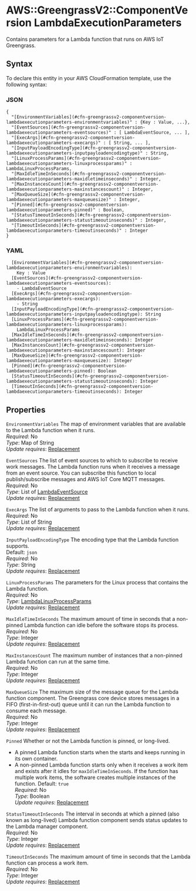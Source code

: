 # AWS::GreengrassV2::ComponentVersion LambdaExecutionParameters<a name="aws-properties-greengrassv2-componentversion-lambdaexecutionparameters"></a>

Contains parameters for a Lambda function that runs on AWS IoT Greengrass\.

## Syntax<a name="aws-properties-greengrassv2-componentversion-lambdaexecutionparameters-syntax"></a>

To declare this entity in your AWS CloudFormation template, use the following syntax:

### JSON<a name="aws-properties-greengrassv2-componentversion-lambdaexecutionparameters-syntax.json"></a>

```
{
  "[EnvironmentVariables](#cfn-greengrassv2-componentversion-lambdaexecutionparameters-environmentvariables)" : {Key : Value, ...},
  "[EventSources](#cfn-greengrassv2-componentversion-lambdaexecutionparameters-eventsources)" : [ LambdaEventSource, ... ],
  "[ExecArgs](#cfn-greengrassv2-componentversion-lambdaexecutionparameters-execargs)" : [ String, ... ],
  "[InputPayloadEncodingType](#cfn-greengrassv2-componentversion-lambdaexecutionparameters-inputpayloadencodingtype)" : String,
  "[LinuxProcessParams](#cfn-greengrassv2-componentversion-lambdaexecutionparameters-linuxprocessparams)" : LambdaLinuxProcessParams,
  "[MaxIdleTimeInSeconds](#cfn-greengrassv2-componentversion-lambdaexecutionparameters-maxidletimeinseconds)" : Integer,
  "[MaxInstancesCount](#cfn-greengrassv2-componentversion-lambdaexecutionparameters-maxinstancescount)" : Integer,
  "[MaxQueueSize](#cfn-greengrassv2-componentversion-lambdaexecutionparameters-maxqueuesize)" : Integer,
  "[Pinned](#cfn-greengrassv2-componentversion-lambdaexecutionparameters-pinned)" : Boolean,
  "[StatusTimeoutInSeconds](#cfn-greengrassv2-componentversion-lambdaexecutionparameters-statustimeoutinseconds)" : Integer,
  "[TimeoutInSeconds](#cfn-greengrassv2-componentversion-lambdaexecutionparameters-timeoutinseconds)" : Integer
}
```

### YAML<a name="aws-properties-greengrassv2-componentversion-lambdaexecutionparameters-syntax.yaml"></a>

```
  [EnvironmentVariables](#cfn-greengrassv2-componentversion-lambdaexecutionparameters-environmentvariables): 
    Key : Value
  [EventSources](#cfn-greengrassv2-componentversion-lambdaexecutionparameters-eventsources): 
    - LambdaEventSource
  [ExecArgs](#cfn-greengrassv2-componentversion-lambdaexecutionparameters-execargs): 
    - String
  [InputPayloadEncodingType](#cfn-greengrassv2-componentversion-lambdaexecutionparameters-inputpayloadencodingtype): String
  [LinuxProcessParams](#cfn-greengrassv2-componentversion-lambdaexecutionparameters-linuxprocessparams): 
    LambdaLinuxProcessParams
  [MaxIdleTimeInSeconds](#cfn-greengrassv2-componentversion-lambdaexecutionparameters-maxidletimeinseconds): Integer
  [MaxInstancesCount](#cfn-greengrassv2-componentversion-lambdaexecutionparameters-maxinstancescount): Integer
  [MaxQueueSize](#cfn-greengrassv2-componentversion-lambdaexecutionparameters-maxqueuesize): Integer
  [Pinned](#cfn-greengrassv2-componentversion-lambdaexecutionparameters-pinned): Boolean
  [StatusTimeoutInSeconds](#cfn-greengrassv2-componentversion-lambdaexecutionparameters-statustimeoutinseconds): Integer
  [TimeoutInSeconds](#cfn-greengrassv2-componentversion-lambdaexecutionparameters-timeoutinseconds): Integer
```

## Properties<a name="aws-properties-greengrassv2-componentversion-lambdaexecutionparameters-properties"></a>

`EnvironmentVariables`  <a name="cfn-greengrassv2-componentversion-lambdaexecutionparameters-environmentvariables"></a>
The map of environment variables that are available to the Lambda function when it runs\.  
*Required*: No  
*Type*: Map of String  
*Update requires*: [Replacement](https://docs.aws.amazon.com/AWSCloudFormation/latest/UserGuide/using-cfn-updating-stacks-update-behaviors.html#update-replacement)

`EventSources`  <a name="cfn-greengrassv2-componentversion-lambdaexecutionparameters-eventsources"></a>
The list of event sources to which to subscribe to receive work messages\. The Lambda function runs when it receives a message from an event source\. You can subscribe this function to local publish/subscribe messages and AWS IoT Core MQTT messages\.  
*Required*: No  
*Type*: List of [LambdaEventSource](aws-properties-greengrassv2-componentversion-lambdaeventsource.md)  
*Update requires*: [Replacement](https://docs.aws.amazon.com/AWSCloudFormation/latest/UserGuide/using-cfn-updating-stacks-update-behaviors.html#update-replacement)

`ExecArgs`  <a name="cfn-greengrassv2-componentversion-lambdaexecutionparameters-execargs"></a>
The list of arguments to pass to the Lambda function when it runs\.  
*Required*: No  
*Type*: List of String  
*Update requires*: [Replacement](https://docs.aws.amazon.com/AWSCloudFormation/latest/UserGuide/using-cfn-updating-stacks-update-behaviors.html#update-replacement)

`InputPayloadEncodingType`  <a name="cfn-greengrassv2-componentversion-lambdaexecutionparameters-inputpayloadencodingtype"></a>
The encoding type that the Lambda function supports\.  
Default: `json`  
*Required*: No  
*Type*: String  
*Update requires*: [Replacement](https://docs.aws.amazon.com/AWSCloudFormation/latest/UserGuide/using-cfn-updating-stacks-update-behaviors.html#update-replacement)

`LinuxProcessParams`  <a name="cfn-greengrassv2-componentversion-lambdaexecutionparameters-linuxprocessparams"></a>
The parameters for the Linux process that contains the Lambda function\.  
*Required*: No  
*Type*: [LambdaLinuxProcessParams](aws-properties-greengrassv2-componentversion-lambdalinuxprocessparams.md)  
*Update requires*: [Replacement](https://docs.aws.amazon.com/AWSCloudFormation/latest/UserGuide/using-cfn-updating-stacks-update-behaviors.html#update-replacement)

`MaxIdleTimeInSeconds`  <a name="cfn-greengrassv2-componentversion-lambdaexecutionparameters-maxidletimeinseconds"></a>
The maximum amount of time in seconds that a non\-pinned Lambda function can idle before the software stops its process\.  
*Required*: No  
*Type*: Integer  
*Update requires*: [Replacement](https://docs.aws.amazon.com/AWSCloudFormation/latest/UserGuide/using-cfn-updating-stacks-update-behaviors.html#update-replacement)

`MaxInstancesCount`  <a name="cfn-greengrassv2-componentversion-lambdaexecutionparameters-maxinstancescount"></a>
The maximum number of instances that a non\-pinned Lambda function can run at the same time\.  
*Required*: No  
*Type*: Integer  
*Update requires*: [Replacement](https://docs.aws.amazon.com/AWSCloudFormation/latest/UserGuide/using-cfn-updating-stacks-update-behaviors.html#update-replacement)

`MaxQueueSize`  <a name="cfn-greengrassv2-componentversion-lambdaexecutionparameters-maxqueuesize"></a>
The maximum size of the message queue for the Lambda function component\. The Greengrass core device stores messages in a FIFO \(first\-in\-first\-out\) queue until it can run the Lambda function to consume each message\.  
*Required*: No  
*Type*: Integer  
*Update requires*: [Replacement](https://docs.aws.amazon.com/AWSCloudFormation/latest/UserGuide/using-cfn-updating-stacks-update-behaviors.html#update-replacement)

`Pinned`  <a name="cfn-greengrassv2-componentversion-lambdaexecutionparameters-pinned"></a>
Whether or not the Lambda function is pinned, or long\-lived\.  
+ A pinned Lambda function starts when the starts and keeps running in its own container\.
+ A non\-pinned Lambda function starts only when it receives a work item and exists after it idles for `maxIdleTimeInSeconds`\. If the function has multiple work items, the software creates multiple instances of the function\.
Default: `true`  
*Required*: No  
*Type*: Boolean  
*Update requires*: [Replacement](https://docs.aws.amazon.com/AWSCloudFormation/latest/UserGuide/using-cfn-updating-stacks-update-behaviors.html#update-replacement)

`StatusTimeoutInSeconds`  <a name="cfn-greengrassv2-componentversion-lambdaexecutionparameters-statustimeoutinseconds"></a>
The interval in seconds at which a pinned \(also known as long\-lived\) Lambda function component sends status updates to the Lambda manager component\.  
*Required*: No  
*Type*: Integer  
*Update requires*: [Replacement](https://docs.aws.amazon.com/AWSCloudFormation/latest/UserGuide/using-cfn-updating-stacks-update-behaviors.html#update-replacement)

`TimeoutInSeconds`  <a name="cfn-greengrassv2-componentversion-lambdaexecutionparameters-timeoutinseconds"></a>
The maximum amount of time in seconds that the Lambda function can process a work item\.  
*Required*: No  
*Type*: Integer  
*Update requires*: [Replacement](https://docs.aws.amazon.com/AWSCloudFormation/latest/UserGuide/using-cfn-updating-stacks-update-behaviors.html#update-replacement)